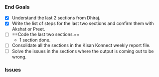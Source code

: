 ### End Goals
- [x] Understand the last 2 sections from Dhiraj.
- [x] Write the list of steps for the last two sections and confirm them with Akshat or Preet.
- [ ] ==Code the last two sections.==
	- 1 section done.
- [ ] Consolidate all the sections in the Kisan Konnect weekly report file.
- [ ] Solve the issues in the sections where the output is coming out to be wrong.

### Issues
